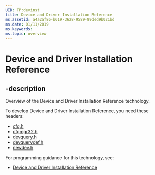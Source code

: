 ```yaml
---
UID: TP:devinst
title: Device and Driver Installation Reference
ms.assetid: a4a2af86-b619-3628-9589-89ded9b021bd
ms.date: 01/11/2019
ms.keywords: 
ms.topic: overview
---
```


# Device and Driver Installation Reference

## -description

Overview of the Device and Driver Installation Reference technology.

To develop Device and Driver Installation Reference, you need these headers:

 * [cfg.h](../cfg/index.md)
 * [cfgmgr32.h](../cfgmgr32/index.md)
 * [devquery.h](../devquery/index.md)
 * [devquerydef.h](../devquerydef/index.md)
 * [newdev.h](../newdev/index.md)

For programming guidance for this technology, see:
* [Device and Driver Installation Reference](/windows-hardware/drivers/install/)
